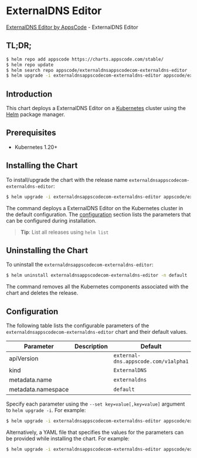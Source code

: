 # ExternalDNS Editor

[ExternalDNS Editor by AppsCode](https://appscode.com) - ExternalDNS Editor

## TL;DR;

```bash
$ helm repo add appscode https://charts.appscode.com/stable/
$ helm repo update
$ helm search repo appscode/externaldnsappscodecom-externaldns-editor --version=v0.15.0
$ helm upgrade -i externaldnsappscodecom-externaldns-editor appscode/externaldnsappscodecom-externaldns-editor -n default --create-namespace --version=v0.15.0
```

## Introduction

This chart deploys a ExternalDNS Editor on a [Kubernetes](http://kubernetes.io) cluster using the [Helm](https://helm.sh) package manager.

## Prerequisites

- Kubernetes 1.20+

## Installing the Chart

To install/upgrade the chart with the release name `externaldnsappscodecom-externaldns-editor`:

```bash
$ helm upgrade -i externaldnsappscodecom-externaldns-editor appscode/externaldnsappscodecom-externaldns-editor -n default --create-namespace --version=v0.15.0
```

The command deploys a ExternalDNS Editor on the Kubernetes cluster in the default configuration. The [configuration](#configuration) section lists the parameters that can be configured during installation.

> **Tip**: List all releases using `helm list`

## Uninstalling the Chart

To uninstall the `externaldnsappscodecom-externaldns-editor`:

```bash
$ helm uninstall externaldnsappscodecom-externaldns-editor -n default
```

The command removes all the Kubernetes components associated with the chart and deletes the release.

## Configuration

The following table lists the configurable parameters of the `externaldnsappscodecom-externaldns-editor` chart and their default values.

|     Parameter      | Description |                     Default                     |
|--------------------|-------------|-------------------------------------------------|
| apiVersion         |             | <code>external-dns.appscode.com/v1alpha1</code> |
| kind               |             | <code>ExternalDNS</code>                        |
| metadata.name      |             | <code>externaldns</code>                        |
| metadata.namespace |             | <code>default</code>                            |


Specify each parameter using the `--set key=value[,key=value]` argument to `helm upgrade -i`. For example:

```bash
$ helm upgrade -i externaldnsappscodecom-externaldns-editor appscode/externaldnsappscodecom-externaldns-editor -n default --create-namespace --version=v0.15.0 --set apiVersion=external-dns.appscode.com/v1alpha1
```

Alternatively, a YAML file that specifies the values for the parameters can be provided while
installing the chart. For example:

```bash
$ helm upgrade -i externaldnsappscodecom-externaldns-editor appscode/externaldnsappscodecom-externaldns-editor -n default --create-namespace --version=v0.15.0 --values values.yaml
```
